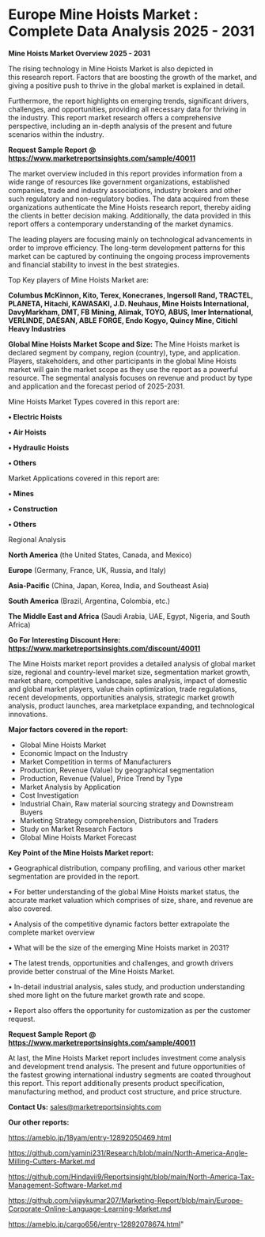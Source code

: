 # Europe Mine Hoists Market : Complete Data Analysis 2025 - 2031

<Strong> Mine Hoists Market Overview 2025 - 2031</strong>

The rising technology in Mine Hoists Market is also depicted in this research report. Factors that are boosting the growth of the market, and giving a positive push to thrive in the global market is explained in detail.

Furthermore, the report highlights on emerging trends, significant drivers, challenges, and opportunities, providing all necessary data for thriving in the industry. This report market research offers a comprehensive perspective, including an in-depth analysis of the present and future scenarios within the industry.

<strong>Request Sample Report @ <a href=https://www.marketreportsinsights.com/sample/40011>https://www.marketreportsinsights.com/sample/40011</a></strong>

The market overview included in this report provides information from a wide range of resources like government organizations, established companies, trade and industry associations, industry brokers and other such regulatory and non-regulatory bodies. The data acquired from these organizations authenticate the Mine Hoists research report, thereby aiding the clients in better decision making. Additionally, the data provided in this report offers a contemporary understanding of the market dynamics.

The leading players are focusing mainly on technological advancements in order to improve efficiency. The long-term development patterns for this market can be captured by continuing the ongoing process improvements and financial stability to invest in the best strategies.

Top Key players of Mine Hoists Market are:

<strong>Columbus McKinnon, Kito, Terex, Konecranes, Ingersoll Rand, TRACTEL, PLANETA, Hitachi, KAWASAKI, J.D. Neuhaus, Mine Hoists International, DavyMarkham, DMT, FB Mining, Alimak, TOYO, ABUS, Imer International, VERLINDE, DAESAN, ABLE FORGE, Endo Kogyo, Quincy Mine, Citichl Heavy Industries</strong>

<strong><b>Global Mine Hoists Market Scope and Size:</b></strong>
The Mine Hoists market is declared segment by company, region (country), type, and application. Players, stakeholders, and other participants in the global Mine Hoists market will gain the market scope as they use the report as a powerful resource. The segmental analysis focuses on revenue and product by type and application and the forecast period of 2025-2031.

Mine Hoists Market Types covered in this report are:

<strong>•  Electric Hoists

•  Air Hoists

•  Hydraulic Hoists

•  Others</strong>

Market Applications covered in this report are:

<strong>•  Mines

•  Construction

•  Others</strong> 

Regional Analysis

<strong>North America</strong> (the United States, Canada, and Mexico)

<strong>Europe</strong> (Germany, France, UK, Russia, and Italy)

<strong>Asia-Pacific</strong> (China, Japan, Korea, India, and Southeast Asia)

<strong>South America</strong> (Brazil, Argentina, Colombia, etc.)

<strong>The Middle East and Africa</strong> (Saudi Arabia, UAE, Egypt, Nigeria, and South Africa)

<strong>Go For Interesting Discount Here: <a href=https://www.marketreportsinsights.com/discount/40011>https://www.marketreportsinsights.com/discount/40011</a></strong>

The Mine Hoists market report provides a detailed analysis of global market size, regional and country-level market size, segmentation market growth, market share, competitive Landscape, sales analysis, impact of domestic and global market players, value chain optimization, trade regulations, recent developments, opportunities analysis, strategic market growth analysis, product launches, area marketplace expanding, and technological innovations.

<strong><b>Major factors covered in the report:</b></strong>
<ul>
  <li>Global Mine Hoists Market </li>
  <li>Economic Impact on the Industry</li>
  <li>Market Competition in terms of Manufacturers</li>
  <li>Production, Revenue (Value) by geographical segmentation</li>
  <li>Production, Revenue (Value), Price Trend by Type</li>
  <li>Market Analysis by Application</li>
  <li>Cost Investigation</li>
  <li>Industrial Chain, Raw material sourcing strategy and Downstream Buyers</li>
  <li>Marketing Strategy comprehension, Distributors and Traders</li>
  <li>Study on Market Research Factors</li>
  <li>Global Mine Hoists Market Forecast</li>
</ul>

<strong><b>Key Point of the Mine Hoists Market report:</b></strong>

• Geographical distribution, company profiling, and various other market segmentation are provided in the report.

• For better understanding of the global Mine Hoists market status, the accurate market valuation which comprises of size, share, and revenue are also covered.

• Analysis of the competitive dynamic factors better extrapolate the complete market overview

• What will be the size of the emerging Mine Hoists market in 2031?

• The latest trends, opportunities and challenges, and growth drivers provide better construal of the Mine Hoists Market.

• In-detail industrial analysis, sales study, and production understanding shed more light on the future market growth rate and scope.

• Report also offers the opportunity for customization as per the customer request.

<strong>Request Sample Report @ <a href=https://www.marketreportsinsights.com/sample/40011>https://www.marketreportsinsights.com/sample/40011</a></strong>

At last, the Mine Hoists Market report includes investment come analysis and development trend analysis. The present and future opportunities of the fastest growing international industry segments are coated throughout this report. This report additionally presents product specification, manufacturing method, and product cost structure, and price structure.

<strong>Contact Us:</strong>
sales@marketreportsinsights.com

<strong>Our other reports:</strong>

<a href=https://ameblo.jp/18yam/entry-12892050469.html>https://ameblo.jp/18yam/entry-12892050469.html</a>

<a href=https://github.com/yamini231/Research/blob/main/North-America-Angle-Milling-Cutters-Market.md>https://github.com/yamini231/Research/blob/main/North-America-Angle-Milling-Cutters-Market.md</a>

<a href=https://github.com/Hindavii9/Reportsinsight/blob/main/North-America-Tax-Management-Software-Market.md>https://github.com/Hindavii9/Reportsinsight/blob/main/North-America-Tax-Management-Software-Market.md</a>

<a href=https://github.com/vijaykumar207/Marketing-Report/blob/main/Europe-Corporate-Online-Language-Learning-Market.md>https://github.com/vijaykumar207/Marketing-Report/blob/main/Europe-Corporate-Online-Language-Learning-Market.md</a>

<a href=https://ameblo.jp/cargo656/entry-12892078674.html>https://ameblo.jp/cargo656/entry-12892078674.html</a>"
